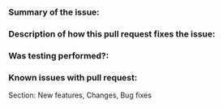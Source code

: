 <!--
Please fill in the following template, for an explanation of the sections see:
https://github.com/nvaccess/nvda/wiki/Github-pull-request-template-explanation-and-examples
-->

### Summary of the issue:

### Description of how this pull request fixes the issue:

### Was testing performed?:

### Known issues with pull request:

Section: New features, Changes, Bug fixes
